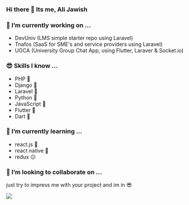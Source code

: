 ### Hi there 👋 Its me, Ali Jawish

### 🔭 I’m currently working on ...
* DevUniv (LMS simple starter repo using Laravel)
* Tnafos (SaaS for SME's and service providers using Laravel)
* UGCA (University Group Chat App, using Flutter, Laraver & Socket.io)

### 😎 Skills I know ...
* PHP 🐘
* Django 🍩
* Laravel 🌈
* Python 🐍
* JavaScript 🚀
* Flutter 📱
* Dart 🎯

### 🌱 I’m currently learning ...
* react.js 🌌
* react native 🌚
* redux 😐


### 👯 I’m looking to collaborate on ...
just try to impress me with your project and im in 😎

<!--
**Jawish-a/jawish-a** is a ✨ _special_ ✨ repository because its `README.md` (this file) appears on your GitHub profile.

Here are some ideas to get you started:

- 🔭 I’m currently working on ...
- 🌱 I’m currently learning ...
- 👯 I’m looking to collaborate on ...
- 🤔 I’m looking for help with ...
- 💬 Ask me about ...
- 📫 How to reach me: ...
- 😄 Pronouns: ...
- ⚡ Fun fact: ...
-->


<img src="https://www.codewars.com/users/jawish-a/badges/large">
